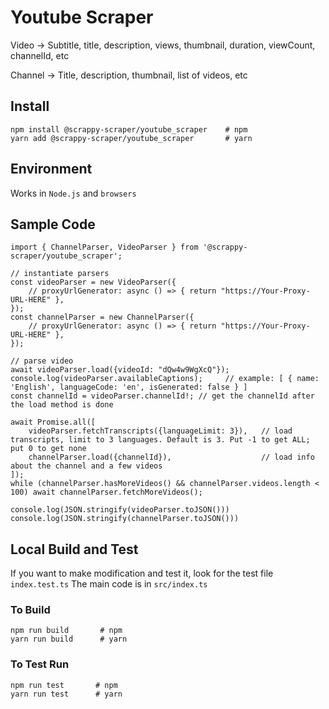 # Youtube Scraper
Video -> Subtitle, title, description, views, thumbnail, duration, viewCount, channelId, etc

Channel -> Title, description, thumbnail, list of videos, etc

## Install
```aiignore
npm install @scrappy-scraper/youtube_scraper    # npm
yarn add @scrappy-scraper/youtube_scraper       # yarn
```

## Environment
Works in `Node.js` and `browsers`

## Sample Code

```aiignore
import { ChannelParser, VideoParser } from '@scrappy-scraper/youtube_scraper';

// instantiate parsers
const videoParser = new VideoParser({
    // proxyUrlGenerator: async () => { return "https://Your-Proxy-URL-HERE" },
});
const channelParser = new ChannelParser({
    // proxyUrlGenerator: async () => { return "https://Your-Proxy-URL-HERE" },
});

// parse video
await videoParser.load({videoId: "dQw4w9WgXcQ"});
console.log(videoParser.availableCaptions);     // example: [ { name: 'English', languageCode: 'en', isGenerated: false } ]
const channelId = videoParser.channelId!; // get the channelId after the load method is done

await Promise.all([
    videoParser.fetchTranscripts({languageLimit: 3}),   // load transcripts, limit to 3 languages. Default is 3. Put -1 to get ALL; put 0 to get none
    channelParser.load({channelId}),                    // load info about the channel and a few videos
]);
while (channelParser.hasMoreVideos() && channelParser.videos.length < 100) await channelParser.fetchMoreVideos();

console.log(JSON.stringify(videoParser.toJSON()))
console.log(JSON.stringify(channelParser.toJSON()))

```

## Local Build and Test
If you want to make modification and test it, look for the test file `index.test.ts`
The main code is in `src/index.ts`

### To Build
```aiignore
npm run build       # npm
yarn run build      # yarn
```
### To Test Run
```aiignore
npm run test       # npm
yarn run test      # yarn
```

